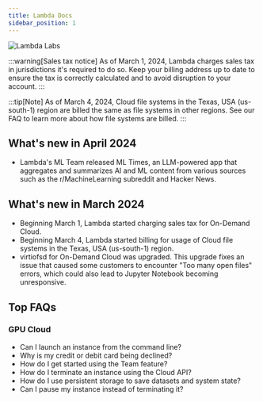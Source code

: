 ```yaml
---
title: Lambda Docs
sidebar_position: 1
---
```


![Lambda Labs](/img/homepage-image.png)

:::warning[Sales tax notice]
As of March 1, 2024, Lambda charges sales tax in jurisdictions it's
required to do so. Keep your billing address up to date to ensure the tax
is correctly calculated and to avoid disruption to your account.
:::

:::tip[Note]
As of March 4, 2024, Cloud file systems in the Texas, USA (us-south-1) region 
are billed the same as file systems in other regions. See our FAQ to learn more 
about how file systems are billed.
:::

## What's new in April 2024

- Lambda's ML Team released ML Times, an LLM-powered app that aggregates and
  summarizes AI and ML content from various sources such as the
  r/MachineLearning subreddit and Hacker News.

## What's new in March 2024

- Beginning March 1, Lambda started charging sales tax for On-Demand Cloud.
- Beginning March 4, Lambda started billing for usage of Cloud file systems in
  the Texas, USA (us-south-1) region.
- virtiofsd for On-Demand Cloud was upgraded. This upgrade fixes an issue that
  caused some customers to encounter "Too many open files" errors, which could
  also lead to Jupyter Notebook becoming unresponsive.

## Top FAQs

### GPU Cloud

- Can I launch an instance from the command line?
- Why is my credit or debit card being declined?
- How do I get started using the Team feature?
- How do I terminate an instance using the Cloud API?
- How do I use persistent storage to save datasets and system state?
- Can I pause my instance instead of terminating it?

